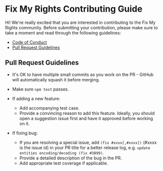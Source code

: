 # Fix My Rights Contributing Guide

Hi! We're really excited that you are interested in contributing to the Fix My Rights community. Before submitting your contribution, please make sure to take a moment and read through the following guidelines:

- [Code of Conduct](https://github.com/fixmyrights/discord-bot/blob/master/.github/CODE_OF_CONDUCT.md)
- [Pull Request Guidelines](#pull-request-guidelines)

## Pull Request Guidelines

- It's OK to have multiple small commits as you work on the PR - GitHub will automatically squash it before merging.

- Make sure `npm test` passes.

- If adding a new feature:

  - Add accompanying test case.
  - Provide a convincing reason to add this feature. Ideally, you should open a suggestion issue first and have it approved before working on it.

- If fixing bug:
  - If you are resolving a special issue, add `(fix #xxxx[,#xxxx])` (#xxxx is the issue id) in your PR title for a better release log, e.g. `update entities encoding/decoding (fix #3899)`.
  - Provide a detailed description of the bug in the PR.
  - Add appropriate test coverage if applicable.
